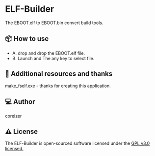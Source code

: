 # ELF-Builder

The EBOOT.elf to EBOOT.bin convert build tools.

## 📦 How to use

- A. drop and drop the EBOOT.elf file.
- B. Launch and The any key to select file.

## 🙏 Additional resources and thanks

make_fself.exe - thanks for creating this application.

## 💻 Author

coreizer

## ⚠️ License

The ELF-Builder is open-sourced software licensed under the [GPL v3.0 licensed.](LICENSE)
